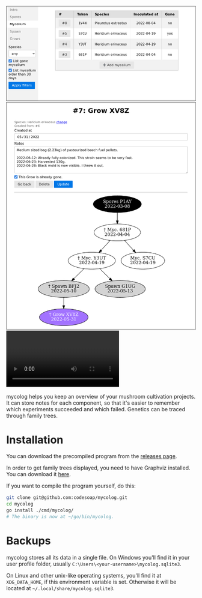![screenshot of overview page](./demo/overview.png)
![screenshot of details page](./demo/details.png)
![demo video](https://github.com/codesoap/mycolog/releases/download/v0.1.0/demo.mp4)

mycolog helps you keep an overview of your mushroom cultivation
projects. It can store notes for each component, so that it's easier to
remember which experiments succeeded and which failed. Genetics can be
traced through family trees.

# Installation
You can download the precompiled program from the
[releases page](https://github.com/codesoap/mycolog/releases).

In order to get family trees displayed, you need to have Graphviz
installed. You can download it [here](https://graphviz.org/download/).

If you want to compile the program yourself, do this:

```bash
git clone git@github.com:codesoap/mycolog.git
cd mycolog
go install ./cmd/mycolog/
# The binary is now at ~/go/bin/mycolog.
```

# Backups
mycolog stores all its data in a single file. On Windows
you'll find it in your user profile folder, usually
`C:\Users\<your-username>\mycolog.sqlite3`.

On Linux and other unix-like operating systems, you'll find it at
`XDG_DATA_HOME`, if this environment variable is set. Otherwise it will
be located at `~/.local/share/mycolog.sqlite3`.
